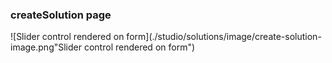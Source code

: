### createSolution page
 ![Slider control rendered on form](./studio/solutions/image/create-solution-image.png"Slider control rendered on form")  
